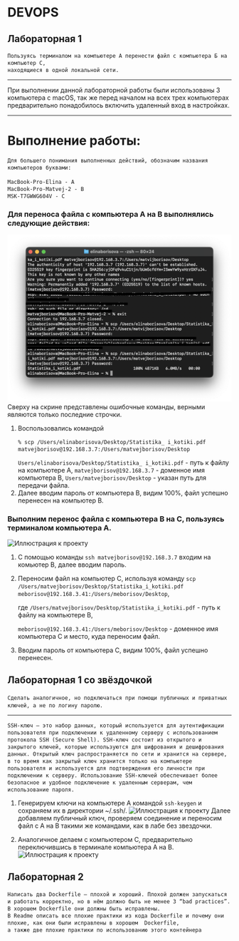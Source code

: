 
# DEVOPS 

<a name="Лабораторная 1"></a>
## Лабораторная 1

```
Пользуясь терминалом на компьютере А перенести файл с компьютера Б на компьютер С,
находящиеся в одной локальной сети.
```
***
При выполнении данной лабораторной работы были использованы 3 компьютера с macOS, так же перед началом на всех трех компьютерах предварительно понадобилось включить удаленный вход в настройках.

---
# **Выполнение работы:**
```
Для большего понимания выполненных действий, обозначим названия компьютеров буквами:

MacBook-Pro-Elina - A
MacBook-Pro-Matvej-2 - B
MSK-T7GWWG604V - C
```
### **Для переноса файла с компьютера A на B выполнялись следующие действия:** 
![Иллюстрация к проекту](https://github.com/lilbeb/cloud-ict-2023/raw/main/assets/15.02.21.png)
Сверху на скрине представлены ошибочные команды, верными являются только последние строчки.
1. Воспользовались командой
   ```
   % scp /Users/elinaborisova/Desktop/Statistika_ i_kotiki.pdf matvejborisov@192.168.3.7:/Users/matvejborisov/Desktop
   ```
   ```Users/elinaborisova/Desktop/Statistika_ i_kotiki.pdf``` - путь к файлу на компьютере А,
   ```matvejborisov@192.168.3.7``` - доменное имя компьютера В,
   ```Users/matvejborisov/Desktop``` - указан путь для передачи файла.
2. Далее вводим пароль от компьютера В, видим 100%, файл успешно перенесен на компьютер В.
   
### **Выполним перенос файла с компьютера В на С, пользуясь терминалом компьютера А.** 
![Иллюстрация к проекту](https://github.com/lilbeb/cloud-ict-2023/raw/main/assets/15.33.44.png)
1. С помощью команды ```ssh matvejborisov@192.168.3.7``` входим на комьютер В, далее вводим пароль.
   
3. Переносим файл на компьютер С, используя команду ```scp /Users/matvejborisov/Desktop/Statistika_i_kotiki.pdf meborisov@192.168.3.41:/Users/meborisov/Desktop```,
   
   где ```/Users/matvejborisov/Desktop/Statistika_i_kotiki.pdf``` - путь к файлу на компьютере В,
   
    ```meborisov@192.168.3.41:/Users/meborisov/Desktop``` - доменное имя компьютера C и место, куда переносим файл.
   
5. Вводим пароль от компьютера С, видим 100%, файл успешно перенесен.
   
<a name="Лабораторная 1 со звёздочкой"></a>
## Лабораторная 1 со звёздочкой
```Сделать аналогичное, но подключаться при помощи публичных и приватных ключей, а не по логину паролю.```
***
```
SSH-ключ — это набор данных, который используется для аутентификации пользователя при подключении к удаленному серверу с использованием протокола SSH (Secure Shell). SSH-ключ состоит из открытого и закрытого ключей, которые используются для шифрования и дешифрования данных. Открытый ключ распространяется по сети и хранится на сервере, в то время как закрытый ключ хранится только на компьютере пользователя и используется для подтверждения его личности при подключении к серверу. Использование SSH-ключей обеспечивает более безопасное и удобное подключение к удаленным серверам, чем использование пароля.
```
1. Генерируем ключи на компьютере А командой ```ssh-keygen``` и сохраняем их в директории ~/.ssh/.
![Иллюстрация к проекту](https://github.com/lilbeb/cloud-ict-2023/raw/main/assets/18.44.59.png)
Далее добавляем публичный ключ, проверяем соединение и переносим файл с А на В такими же командами, как в лабе без звездочки.

3. Аналогичное делаем с компьютером С, предварительно переключившись в терминале компьютера А на В.
![Иллюстрация к проекту](https://github.com/lilbeb/cloud-ict-2023/raw/main/assets/18.54.07.png)

<a name="Лабораторная 2"></a>
## Лабораторная 2
```
Написать два Dockerfile – плохой и хороший. Плохой должен запускаться и работать корректно, но в нём должно быть не менее 3 “bad practices”.
В хорошем Dockerfile они должны быть исправлены.
В Readme описать все плохие практики из кода Dockerfile и почему они плохие, как они были исправлены в хорошем  Dockerfile,
а также две плохие практики по использованию этого контейнера
```
